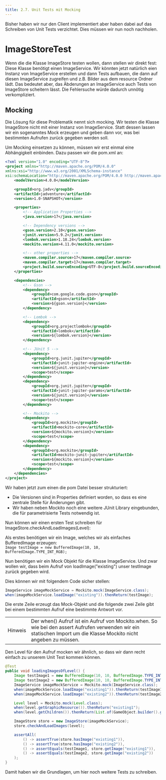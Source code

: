 ```yaml
---
title: 2.7. Unit Tests mit Mocking
---
```


Bisher haben wir nur den Client implementiert aber haben dabei auf das Schreiben von Unit Tests verzichtet. Dies müssen wir nun noch nachholen.

# ImageStoreTest

Wenn die die Klasse ImageStore testen wollen, dann stellen wir direkt fest: Diese Klasse benötigt einen ImageService. Wir könnten jetzt natürlich eien Instanz von ImageService erstellen und dann Tests aufbauen, die dann auf diesen ImageService zugreifen und z.B. Bilder aus dem resource Ordner lädt. Das bedeutet aber, das Äbderungen an ImageService auch Tests von ImageStore scheitern lässt. Die Fehlersuche würde dadurch unnötig verkompliziert.

## Mocking

Die Lösung für diese Problematik nennt sich mocking. Wir testen die Klasse ImageStore nicht mit einer Instanz von ImageService. Statt dessen lassen wir ein sogenanntes Mock erzeugen und geben dann vor, was bei bestimmten Aufrufen zurück gegeben werden soll.

Um Mocking einsetzen zu können, müssen wir erst einmal eine Abhängigkeit einbinden. Dazu passen wir die pom.xml an:

```xml
<?xml version="1.0" encoding="UTF-8"?>
<project xmlns="http://maven.apache.org/POM/4.0.0"
xmlns:xsi="http://www.w3.org/2001/XMLSchema-instance"
xsi:schemaLocation="http://maven.apache.org/POM/4.0.0 http://maven.apache.org/xsd/maven-4.0.0.xsd">
    <modelVersion>4.0.0</modelVersion>

    <groupId>org.jadv</groupId>
    <artifactId>jadventure</artifactId>
    <version>1.0-SNAPSHOT</version>

    <properties>
        <!-- Application Properties -->
        <java.version>17</java.version>

        <!-- Dependency versions -->
        <gson.version>2.10</gson.version>
        <junit.version>5.9.2</junit.version>
        <lombok.version>1.18.24</lombok.version>
        <mockito.version>4.11.0</mockito.version>

        <!-- other properties -->
        <maven.compiler.source>17</maven.compiler.source>
        <maven.compiler.target>17</maven.compiler.target>
        <project.build.sourceEncoding>UTF-8</project.build.sourceEncoding>
    </properties>

    <dependencies>
        <!-- Gson -->
        <dependency>
            <groupId>com.google.code.gson</groupId>
            <artifactId>gson</artifactId>
            <version>${gson.version}</version>
        </dependency>

        <!-- Lombok -->
        <dependency>
            <groupId>org.projectlombok</groupId>
            <artifactId>lombok</artifactId>
            <version>${lombok.version}</version>
        </dependency>

        <!-- JUnit 5 -->
        <dependency>
            <groupId>org.junit.jupiter</groupId>
            <artifactId>junit-jupiter-engine</artifactId>
            <version>${junit.version}</version>
            <scope>test</scope>
        </dependency>
        <dependency>
            <groupId>org.junit.jupiter</groupId>
            <artifactId>junit-jupiter-params</artifactId>
            <version>${junit.version}</version>
            <scope>test</scope>
        </dependency>

        <!-- Mockito -->
        <dependency>
            <groupId>org.mockito</groupId>
            <artifactId>mockito-core</artifactId>
            <version>${mockito.version}</version>
            <scope>test</scope>
        </dependency>
        <dependency>
            <groupId>org.mockito</groupId>
            <artifactId>mockito-junit-jupiter</artifactId>
            <version>${mockito.version}</version>
            <scope>test</scope>
        </dependency>
    </dependencies>
</project>
```

Wir haben jetzt zum einen die pom Datei besser strukturiert:
- Die Versionen sind in Properties definiert worden, so dass es eine zentrale Stelle für Änderungen gibt.
- Wir haben neben Mockito noch eine weitere JUnit Library eingebunden, die für parametrisierte Tests notwendig ist.

Nun können wir einen ersten Test schreiben für ImageStore.checkAndLoadImages(Level):

Als erstes benötigen wir ein Image, welches wir als einfaches BufferedImage erzeugen:<br>
```Image testImage = new BufferedImage(10, 10, BufferedImage.TYPE_INT_RGB);```

Nun benötigen wir ein Mock Objekt für die Klasse ImageService. Und zwar wollen wir, dass beim Aufruf von loadImage("existing") unser testImage zurück gegeben wird.

Dies können wir mit folgendem Code sicher stellen:
```java
ImageService imageMockService = Mockito.mock(ImageService.class);
when(imageMockService.loadImage("existing")).thenReturn(testImage);
```

Die erste Zeile erzeugt das Mock-Objekt und die folgende zwei Zeile gibt bei einem bestimmten Aufruf eine bestimmte Antwort vor.

| | |
|-|-|
| Hinweis | Der when() Aufruf ist ein Aufruf von Mockito.when. So wie bei den assert Aufrufen verwenden wir ein statischen Import um die Klasse Mockito nicht angeben zu müssen. |

Den Level für den Aufruf mocken wir ähnlich, so dass wir dann recht einfach zu unserem Unit Test kommen können.

```java
@Test
public void loadingImagesOfLevel() {
    Image testImage1 = new BufferedImage(10, 10, BufferedImage.TYPE_INT_RGB);
    Image testImage2 = new BufferedImage(10, 10, BufferedImage.TYPE_INT_RGB);
    ImageService imageMockService = Mockito.mock(ImageService.class);
    when(imageMockService.loadImage("existing1")).thenReturn(testImage1);
    when(imageMockService.loadImage("existing2")).thenReturn(testImage2);

    Level level = Mockito.mock(Level.class);
    when(level.getGraphicResource()).thenReturn("existing1");
    when(level.getChildren()).thenReturn(List.of(GameObject.builder().graphicResource("existing2").build()));

    ImageStore store = new ImageStore(imageMockService);
    store.checkAndLoadImages(level);

    assertAll(
        () -> assertTrue(store.hasImage("existing1")),
        () -> assertTrue(store.hasImage("existing2")),
        () -> assertEquals(testImage1, store.getImage("existing1")),
        () -> assertEquals(testImage2, store.getImage("existing2"))
    );
}
```

Damit haben wir die Grundlagen, um hier noch weitere Tests zu schreiben.